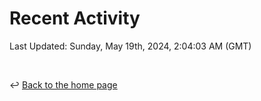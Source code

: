 # Recent Activity

<!--RECENT_ACTIVITY:start-->
<!--RECENT_ACTIVITY:end-->

<!--RECENT_ACTIVITY:last_update-->
Last Updated: Sunday, May 19th, 2024, 2:04:03 AM (GMT)
<!--RECENT_ACTIVITY:last_update_end-->

<br>

↩️ [Back to the home page](/README.md)
